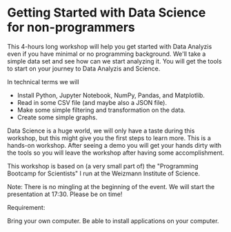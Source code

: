 # Getting Started with Data Science for non-programmers

This 4-hours long workshop will help you get started with Data Analyzis even if you have minimal or no programming background.
We'll take a simple data set and see how can we start analyzing it. You will get the tools to start on your journey to Data Analyzis and Science.

In technical terms we will

* Install Python, Jupyter Notebook, NumPy, Pandas, and Matplotlib.
* Read in some CSV file (and maybe also a JSON file).
* Make some simple filtering and transformation on the data.
* Create some simple graphs.


Data Science is a huge world, we will only have a taste during this workshop, but this might give you the first steps to learn more.
This is a hands-on workshop. After seeing a demo you will get your hands dirty with the tools so you will leave the workshop after having some accomplishment.

This workshop is based on (a very small part of) the "Programming Bootcamp for Scientists" I run at the Weizmann Institute of Science.

Note: There is no mingling at the beginning of the event. We will start the presentation at 17:30. Please be on time!

Requirement:

Bring your own computer.
Be able to install applications on your computer.



